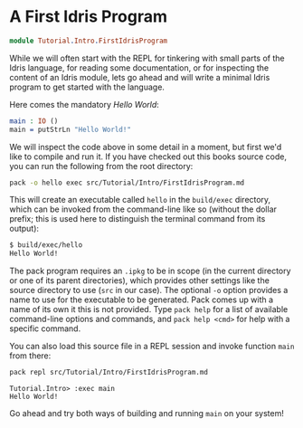 # A First Idris Program

```idris
module Tutorial.Intro.FirstIdrisProgram
```

While we will often start with the REPL for tinkering with small parts of the Idris language, for reading some documentation, or for inspecting the content of an Idris module, lets go ahead and will write a minimal Idris program to get started with the language.

Here comes the mandatory *Hello World*:

```idris
main : IO ()
main = putStrLn "Hello World!"
```

We will inspect the code above in some detail in a moment, but first we'd like to compile and run it. If you have checked out this books source code, you can run the following from the root directory:

```sh
pack -o hello exec src/Tutorial/Intro/FirstIdrisProgram.md
```

This will create an executable called `hello` in the `build/exec` directory, which can be invoked from the command-line like so (without the dollar prefix; this is used here to distinguish the terminal command from its output):

```sh
$ build/exec/hello
Hello World!
```

The pack program requires an `.ipkg` to be in scope (in the current directory or one of its parent directories), which provides other settings like the source directory to use (`src` in our case). The optional `-o` option provides a name to use for the executable to be generated. Pack comes up with a name of its own it this is not provided. Type `pack help` for a list of available command-line options and commands, and `pack help <cmd>` for help with a specific command.

You can also load this source file in a REPL session and invoke function `main` from there:

```sh
pack repl src/Tutorial/Intro/FirstIdrisProgram.md
```

```repl
Tutorial.Intro> :exec main
Hello World!
```

Go ahead and try both ways of building and running `main` on your system!

<!-- vi: filetype=idris2:syntax=markdown
-->
